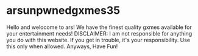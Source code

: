 # arsunpwnedgxmes35
Hello and welocome to ars!
We have the finest quality gxmes available for your entertainment needs!
DISCLAIMER: I am not responsible for anything you do with this website.
If you get in trouble, it's your responsibility. Use this only when allowed.
Anyways, Have Fun!
